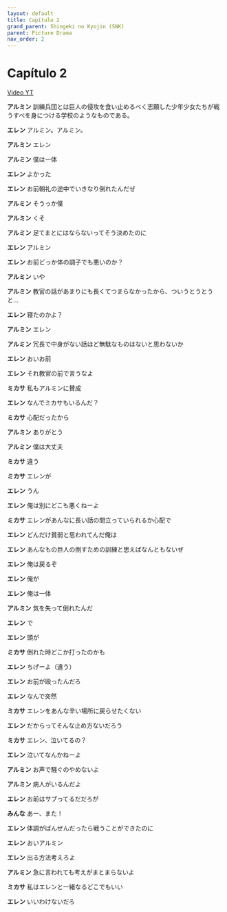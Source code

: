 ```yaml
---
layout: default
title: Capítulo 2
grand_parent: Shingeki no Kyojin (SNK)
parent: Picture Drama
nav_order: 2
---
```


# Capítulo 2

[Video YT](https://www.youtube.com/watch?v=HI12RR2LIz0&list=PLl_GiSK_Ae_6jqUWQlxd2JfQwuqM4kkGw&index=1)

**アルミン** 訓練兵団とは巨人の侵攻を食い止めるべく志願した少年少女たちが戦うすべを身につける学校のようなものである。

**エレン** アルミン。アルミン。

**アルミン** エレン

**アルミン** 僕は一体

**エレン** よかった

**エレン** お前朝礼の途中でいきなり倒れたんだぜ

**アルミン** そうっか僕

**アルミン** くそ

**アルミン** 足てまとにはならないってそう決めたのに

**エレン** アルミン

**エレン** お前どっか体の調子でも悪いのか？

**アルミン** いや

**アルミン** 教官の話があまりにも長くてつまらなかったから、ついうとうとうと…

**エレン** 寝たのかよ？

**アルミン** エレン

**アルミン** 冗長で中身がない話ほど無駄なものはないと思わないか

**エレン** おいお前

**エレン** それ教官の前で言うなよ

**ミカサ** 私もアルミンに賛成

**エレン** なんでミカサもいるんだ？

**ミカサ** 心配だったから

**アルミン** ありがとう

**アルミン** 僕は大丈夫

**ミカサ** 違う

**ミカサ** エレンが

**エレン** うん

**エレン** 俺は別にどこも悪くねーよ

**ミカサ** エレンがあんなに長い話の間立っていられるか心配で

**エレン** どんだけ貧弱と思われてんだ俺は

**エレン** あんなもの巨人の倒すための訓練と思えばなんともないぜ

**エレン** 俺は戻るぞ

**エレン** 俺が

**エレン** 俺は一体

**アルミン** 気を失って倒れたんだ

**エレン** で

**エレン** 頭が

**ミカサ** 倒れた時どこか打ったのかも

**エレン** ちげーよ（違う）

**エレン** お前が殴ったんだろ

**エレン** なんで突然

**ミカサ** エレンをあんな辛い場所に戻らせたくない

**エレン** だからってそんな止め方ないだろう

**ミカサ** エレン、泣いてるの？

**エレン** 泣いてなんかねーよ

**アルミン** お声で騒ぐのやめないよ

**アルミン** 病人がいるんだよ

**エレン** お前はサブってるだだろが

**みんな** あー、また！

**エレン** 体調がばんぜんだったら戦うことができたのに

**エレン** おいアルミン

**エレン** 出る方法考えろよ

**アルミン** 急に言われても考えがまとまらないよ

**ミカサ** 私はエレンと一緒なるどこでもいい

**エレン** いいわけないだろ